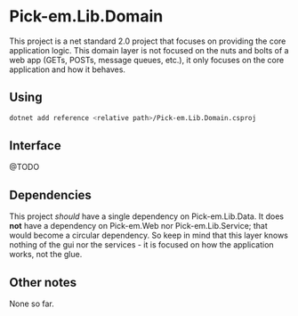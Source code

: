 # Pick-em.Lib.Domain

This project is a net standard 2.0 project that focuses on providing the core application logic. This domain layer is not focused on the nuts and bolts of a web app (GETs, POSTs, message queues, etc.), it only focuses on the core application and how it behaves.

## Using

```bash
dotnet add reference <relative path>/Pick-em.Lib.Domain.csproj
```

## Interface

@TODO

## Dependencies

This project _should_ have a single dependency on Pick-em.Lib.Data. It does __not__ have a dependency on Pick-em.Web nor Pick-em.Lib.Service; that would become a circular dependency. So keep in mind that this layer knows nothing of the gui nor the services - it is focused on how the application works, not the glue.

## Other notes

None so far.
